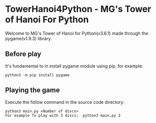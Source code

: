 # TowerHanoi4Python - MG's Tower of Hanoi For Python
Welcome to MG's Tower of Hanoi for Python(v3.6.1) made through the pygame(v1.9.3) library.
## Before play
It's fundamental to in install pygame module using pip, for example:
    
    python3 -m pip install pygame
## Playing the game
Execute the follow command in the source code directory:
   
    python3 main.py <Number of discs>
    For example To play with 3 discs:  python3 main.py 3 
